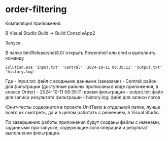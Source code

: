# order-filtering

Компиляция приложения:

В Visual Studio
    Build -> Build ConsoleApp2

Запуск:

В папке bin/Release/net8.0/ открыть Powershell или cmd и выполнить команду

``` Solution.exe 'input.txt' 'Central' '2024-10-11 08:35:11' 'output.txt' 'history.log' ```

Где 
    - input.txt: файл с входными данными (заказами)
    - Central: район для фильтрации (доступные районы прописаны в коде приложения, в классе Order)
    - 2024-10-11 08:35:11: время фильтрации
    - output.txt: файл для записи результата фильтрации
    - history.log: файл для записи логов 

Юнит-тесты содержатся в проекте UnitTests в отдельной папке, лучше всего их смотреть, да и в целом работать с решением, в Visual Studio.

По завершению работы приложения будут созданы файлы с именами, заданными при запуске, содержащие логи операций и результат выполнения фильтрации.